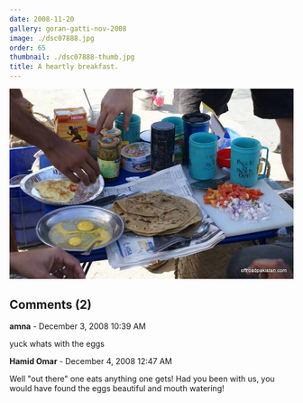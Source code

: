 ```yaml
---
date: 2008-11-20
gallery: goran-gatti-nov-2008
image: ./dsc07888.jpg
order: 65
thumbnail: ./dsc07888-thumb.jpg
title: A heartly breakfast.
---
```


![A heartly breakfast.](./dsc07888.jpg)

<div id="comments">

## Comments (2)

<div id="comment">

**amna** - December  3, 2008 10:39 AM

yuck whats with the eggs

</div>

<div id="comment">

**Hamid Omar** - December  4, 2008 12:47 AM

Well "out there" one eats anything one gets! Had you been with us, you would have found the eggs beautiful and mouth watering!

</div>

</div>